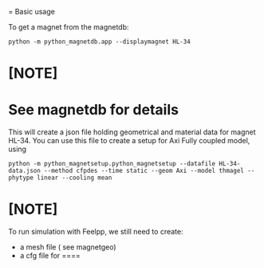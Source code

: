 = Basic usage

To get a magnet from the magnetdb:

```
python -m python_magnetdb.app --displaymagnet HL-34
```

[NOTE]
====
See magnetdb for details
====

This will create a json file holding geometrical and material data for  magnet HL-34.
You can use this file to create a setup for Axi Fully coupled model, using

```
python -m python_magnetsetup.python_magnetsetup --datafile HL-34-data.json --method cfpdes --time static --geom Axi --model thmagel --phytype linear --cooling mean
```

[NOTE]
====
To run simulation with Feelpp, we still need to create:

* a mesh file ( see magnetgeo)
* a cfg file for
====
